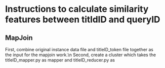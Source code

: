 Instructions to calculate similarity features between titldID and queryID
=========
## MapJoin
First, combine original instance data file and titleID_token file together as the input for the mapjoin work.\n
Second, create a cluster which takes the titleID_mapper.py as mapper and titleID_reducer.py as 
